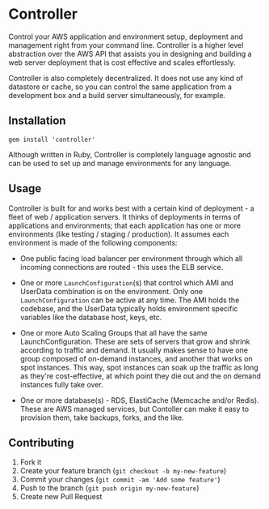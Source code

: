 # Controller

Control your AWS application and environment setup, deployment and management right from your command line. Controller is a higher level abstraction over the AWS API that assists you in designing and building a web server deployment that is cost effective and scales effortlessly. 

Controller is also completely decentralized. It does not use any kind of datastore or cache, so you can control the same application from a development box and a build server simultaneously, for example.

## Installation

    gem install 'controller'

Although written in Ruby, Controller is completely language agnostic and can be used to set up and manage environments for any language. 

## Usage

Controller is built for and works best with a certain kind of deployment - a fleet of web / application servers. It thinks of deployments in terms of applications and environments; that each application has one or more environments (like testing / staging / production). It assumes each environment is made of the following components:

* One public facing load balancer per environment through which all incoming connections are routed - this uses the ELB service.

* One or more `LaunchConfiguration`(s) that control which AMI and UserData combination is on the environment. Only one `LaunchConfiguration` can be active at any time. The AMI holds the codebase, and the UserData typically holds environment specific variables like the database host, keys, etc. 

* One or more Auto Scaling Groups that all have the same LaunchConfiguration. These are sets of servers that grow and shrink according to traffic and demand. It usually makes sense to have one group composed of on-demand instances, and another that works on spot instances. This way, spot instances can soak up the traffic as long as they're cost-effective, at which point they die out and the on demand instances fully take over. 

* One or more database(s) - RDS, ElastiCache (Memcache and/or Redis). These are AWS managed services, but Contoller can make it easy to provision them, take backups, forks, and the like. 

## Contributing

1. Fork it
2. Create your feature branch (`git checkout -b my-new-feature`)
3. Commit your changes (`git commit -am 'Add some feature'`)
4. Push to the branch (`git push origin my-new-feature`)
5. Create new Pull Request
